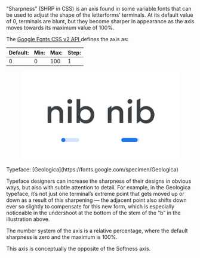 “Sharpness” (SHRP in CSS) is an axis found in some variable fonts that can be used to adjust the shape of the letterforms’ terminals. At its default value of 0, terminals are blunt, but they become sharper in appearance as the axis moves towards its maximum value of 100%.

The [Google Fonts CSS v2 API ](https://developers.google.com/fonts/docs/css2) defines the axis as:

| Default: | Min: | Max: | Step: |
| --- | --- | --- | --- |
| 0 | 0 | 100 | 1 |

<figure>

![The letters “nib” in the Geologica typeface are shown twice, once with a minimum value of the Sharpness axis applied, and again with the maximum value applied.](images/thumbnail.svg)

</figure>

<figcaption>Typeface: [Geologica](https://fonts.google.com/specimen/Geologica)</figcaption>

Typeface designers can increase the sharpness of their designs in obvious ways, but also with subtle attention to detail. For example, in the Geologica typeface, it’s not just one terminal’s extreme point that gets moved up or down as a result of this sharpening — the adjacent point also shifts down ever so slightly to compensate for this new form, which is especially noticeable in the undershoot at the bottom of the stem of the “b” in the illustration above.

The number system of the axis is a relative percentage, where the default sharpness is zero and the maximum is 100%.

This axis is conceptually the opposite of the Softness axis.